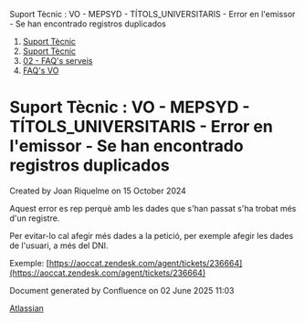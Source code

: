 Suport Tècnic : VO - MEPSYD - TÍTOLS\_UNIVERSITARIS - Error en l'emissor - Se han encontrado registros duplicados  

1.  [Suport Tècnic](index.md)
2.  [Suport Tècnic](13893782.md)
3.  [02 - FAQ's serveis](26313393.md)
4.  [FAQ's VO](28705575.md)

Suport Tècnic : VO - MEPSYD - TÍTOLS\_UNIVERSITARIS - Error en l'emissor - Se han encontrado registros duplicados
=================================================================================================================

Created by Joan Riquelme on 15 October 2024

Aquest error es rep perquè amb les dades que s'han passat s'ha trobat més d'un registre.

Per evitar-lo cal afegir més dades a la petició, per exemple afegir les dades de l'usuari, a més del DNI.

Exemple: [https://aoccat.zendesk.com/agent/tickets/236664](https://aoccat.zendesk.com/agent/tickets/236664)

Document generated by Confluence on 02 June 2025 11:03

[Atlassian](http://www.atlassian.com/)